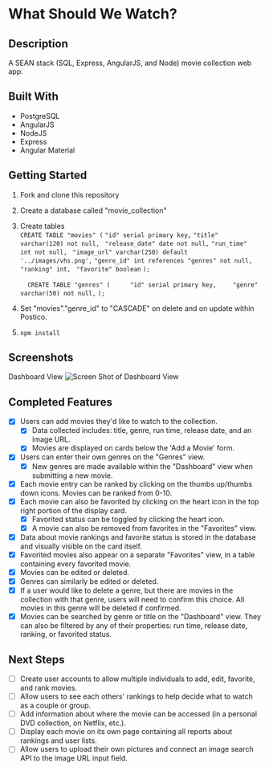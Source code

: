 # What Should We Watch?
## Description 
A SEAN stack (SQL, Express, AngularJS, and Node) movie collection web app. 

## Built With
* PostgreSQL
* AngularJS
* NodeJS
* Express
* Angular Material

## Getting Started

1. Fork and clone this repository 
2. Create a database called "movie_collection" 
3. Create tables  
    `CREATE TABLE "movies" (`
	`"id" serial primary key,`
	`"title" varchar(120) not null, `
	`"release_date" date not null,`
	`"run_time" int not null, `
	`"image_url" varchar(250) default '../images/vhs.png',`
    `"genre_id" int references "genres" not null,`
	`"ranking" int, `
	`"favorite" boolean`
`);`

   `  CREATE TABLE "genres" (`
`	  "id" serial primary key,`
`	  "genre" varchar(50) not null, `
`);`
4. Set "movies"."genre_id" to "CASCADE" on delete and on update within Postico. 
5. `npm install `

## Screenshots
Dashboard View 
![Screen Shot of Dashboard View](https://github.com/larsz-o/movie_collection/blob/master/server/public/images/screenshot.png)

## Completed Features
- [x] Users can add movies they'd like to watch to the collection.
	- [x] Data collected includes: title, genre, run time, release date, and an image URL.
	- [x] Movies are displayed on cards below the 'Add a Movie' form. 
- [x] Users can enter their own genres on the "Genres" view. 
	- [x] New genres are made available within the "Dashboard" view when submitting a new movie. 
- [x] Each movie entry can be ranked by clicking on the thumbs up/thumbs down icons. Movies can be ranked from 0-10. 
- [x] Each movie can also be favorited by clicking on the heart icon in the top right portion of the display card. 
	- [x] Favorited status can be toggled by clicking the heart icon. 
	- [x] A movie can also be removed from favorites in the "Favorites" view. 
- [x] Data about movie rankings and favorite status is stored in the database and visually visible on the card itself. 
- [x] Favorited movies also appear on a separate "Favorites" view, in a table containing every favorited movie. 
- [x] Movies can be edited or deleted.
- [x] Genres can similarly be edited or deleted. 
- [x] If a user would like to delete a genre, but there are movies in the collection with that genre, users will need to confirm this choice. All movies in this genre will be deleted if confirmed. 
- [x] Movies can be searched by genre or title on the "Dashboard" view. They can also be filtered by any of their properties: run time, release date, ranking, or favorited status. 

## Next Steps
- [ ] Create user accounts to allow multiple individuals to add, edit, favorite, and rank movies. 
- [ ] Allow users to see each others' rankings to help decide what to watch as a couple or group. 
- [ ] Add information about where the movie can be accessed (in a personal DVD collection, on Netflix, etc.). 
- [ ] Display each movie on its own page containing all reports about rankings and user lists. 
- [ ] Allow users to upload their own pictures and connect an image search API to the image URL input field. 